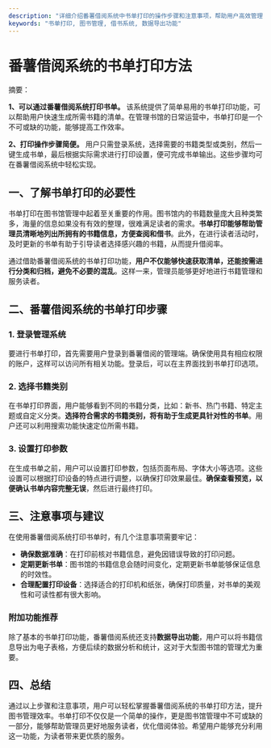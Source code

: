 ```yaml
---
description: "详细介绍番薯借阅系统中书单打印的操作步骤和注意事项，帮助用户高效管理图书借阅。"
keywords: "书单打印, 图书管理, 借书系统, 数据导出功能"
---
```

# 番薯借阅系统的书单打印方法

摘要：

**1、可以通过番薯借阅系统打印书单。** 该系统提供了简单易用的书单打印功能，可以帮助用户快速生成所需书籍的清单。在管理书馆的日常运营中，书单打印是一个不可或缺的功能，能够提高工作效率。

**2、打印操作步骤简便。** 用户只需登录系统，选择需要的书籍类型或类别，然后一键生成书单，最后根据实际需求进行打印设置，便可完成书单输出。这些步骤均可在番薯借阅系统中轻松实现。

## 一、了解书单打印的必要性

书单打印在图书馆管理中起着至关重要的作用。图书馆内的书籍数量庞大且种类繁多，海量的信息如果没有有效的整理，很难满足读者的需求。**书单打印能够帮助管理员清晰地列出所拥有的书籍信息，方便查阅和借书**。此外，在进行读者活动时，及时更新的书单有助于引导读者选择感兴趣的书籍，从而提升借阅率。

通过借助番薯借阅系统的书单打印功能，**用户不仅能够快速获取清单，还能按需进行分类和归档，避免不必要的混乱**。这样一来，管理员能够更好地进行书籍管理和服务读者。

## 二、番薯借阅系统的书单打印步骤

### 1. 登录管理系统

要进行书单打印，首先需要用户登录到番薯借阅的管理端。确保使用具有相应权限的账户，这样可以访问所有相关功能。登录后，可以在主界面找到书单打印选项。

### 2. 选择书籍类别

在书单打印界面，用户能够看到不同的书籍分类，比如：新书、热门书籍、特定主题或自定义分类。**选择符合需求的书籍类别，将有助于生成更具针对性的书单**。用户还可以利用搜索功能快速定位所需书籍。

### 3. 设置打印参数

在生成书单之前，用户可以设置打印参数，包括页面布局、字体大小等选项。这些设置可以根据打印设备的特点进行调整，以确保打印效果最佳。**确保查看预览，以便确认书单内容完整无误**，然后进行最终打印。

## 三、注意事项与建议

在使用番薯借阅系统打印书单时，有几个注意事项需要牢记：

- **确保数据准确**：在打印前核对书籍信息，避免因错误导致的打印问题。
- **定期更新书单**：图书馆的书籍信息会随时间变化，定期更新书单能够保证信息的时效性。
- **合理配置打印设备**：选择适合的打印机和纸张，确保打印质量，对书单的美观性和可读性都有很大影响。

### 附加功能推荐

除了基本的书单打印功能，番薯借阅系统还支持**数据导出功能**，用户可以将书籍信息导出为电子表格，方便后续的数据分析和统计，这对于大型图书馆的管理尤为重要。

## 四、总结

通过以上步骤和注意事项，用户可以轻松掌握番薯借阅系统的书单打印方法，提升图书管理效率。书单打印不仅仅是一个简单的操作，更是图书馆管理中不可或缺的一部分，能够帮助管理员更好地服务读者，优化借阅体验。希望用户能够充分利用这一功能，为读者带来更优质的服务。
